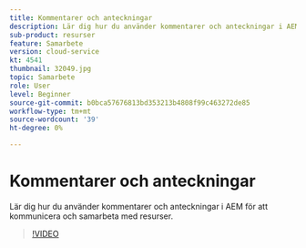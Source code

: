 ```yaml
---
title: Kommentarer och anteckningar
description: Lär dig hur du använder kommentarer och anteckningar i AEM för att kommunicera och samarbeta med resurser.
sub-product: resurser
feature: Samarbete
version: cloud-service
kt: 4541
thumbnail: 32049.jpg
topic: Samarbete
role: User
level: Beginner
source-git-commit: b0bca57676813bd353213b4808f99c463272de85
workflow-type: tm+mt
source-wordcount: '39'
ht-degree: 0%

---
```



# Kommentarer och anteckningar

Lär dig hur du använder kommentarer och anteckningar i AEM för att kommunicera och samarbeta med resurser.

>[!VIDEO](https://video.tv.adobe.com/v/32049/?quality=12&learn=on&hidetitle=true)